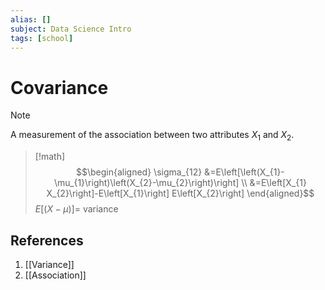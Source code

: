```yaml
---
alias: []
subject: Data Science Intro
tags: [school]
---
```

# Covariance

> [!note]
> A measurement of the association between two attributes $X_1$ and $X_2$.

> [!math]
> $$\begin{aligned}
\sigma_{12} &=E\left[\left(X_{1}-\mu_{1}\right)\left(X_{2}-\mu_{2}\right)\right] \\
&=E\left[X_{1} X_{2}\right]-E\left[X_{1}\right] E\left[X_{2}\right]
\end{aligned}$$
> $E[(X - \mu)] =$ variance

## References
1. [[Variance]]
2. [[Association]]
